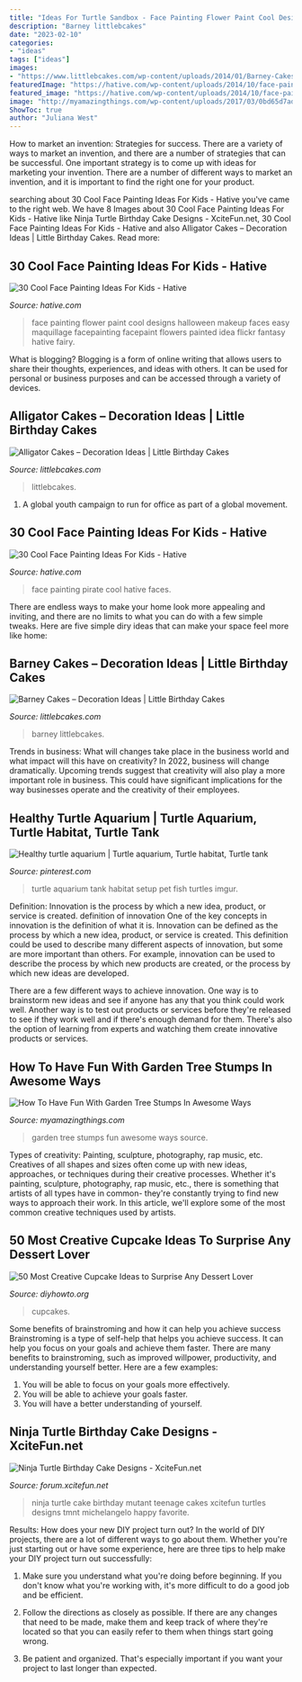 ```yaml
---
title: "Ideas For Turtle Sandbox - Face Painting Flower Paint Cool Designs Halloween Makeup Faces Easy Maquillage Facepainting Facepaint Flowers Painted Idea Flickr Fantasy Hative Fairy"
description: "Barney littlebcakes"
date: "2023-02-10"
categories:
- "ideas"
tags: ["ideas"]
images:
- "https://www.littlebcakes.com/wp-content/uploads/2014/01/Barney-Cakes.jpg"
featuredImage: "https://hative.com/wp-content/uploads/2014/10/face-painting-ideas-for-kids/18-flower-face-paint.jpg"
featured_image: "https://hative.com/wp-content/uploads/2014/10/face-painting-ideas-for-kids/18-flower-face-paint.jpg"
image: "http://myamazingthings.com/wp-content/uploads/2017/03/0bd65d7ade9bdbb63b78112421c29b28-683x1024.jpg"
ShowToc: true
author: "Juliana West"
---
```



How to market an invention: Strategies for success.
There are a variety of ways to market an invention, and there are a number of strategies that can be successful. One important strategy is to come up with ideas for marketing your invention. There are a number of different ways to market an invention, and it is important to find the right one for your product.

	

		
searching about 30 Cool Face Painting Ideas For Kids - Hative you've came to the right web. We have 8 Images about 30 Cool Face Painting Ideas For Kids - Hative like Ninja Turtle Birthday Cake Designs - XciteFun.net, 30 Cool Face Painting Ideas For Kids - Hative and also Alligator Cakes – Decoration Ideas | Little Birthday Cakes. Read more:
		
    
## 30 Cool Face Painting Ideas For Kids - Hative

<img loading=lazy src="https://hative.com/wp-content/uploads/2014/10/face-painting-ideas-for-kids/18-flower-face-paint.jpg" onerror="this.onerror=null;this.src='https://tse1.mm.bing.net/th?id=OIP.v0jQvyyf1LfdEOl09Y2mrQHaKI&amp;pid=15.1';" alt="30 Cool Face Painting Ideas For Kids - Hative">

_Source: hative.com_

>face painting flower paint cool designs halloween makeup faces easy maquillage facepainting facepaint flowers painted idea flickr fantasy hative fairy. 

	

What is blogging?
Blogging is a form of online writing that allows users to share their thoughts, experiences, and ideas with others. It can be used for personal or business purposes and can be accessed through a variety of devices.

    
## Alligator Cakes – Decoration Ideas | Little Birthday Cakes

<img loading=lazy src="https://www.littlebcakes.com/wp-content/uploads/2014/01/Alligator-Cakes.jpg" onerror="this.onerror=null;this.src='https://tse4.mm.bing.net/th?id=OIP.-nyUCwgdWxWqeH1fGgF9bgHaE9&amp;pid=15.1';" alt="Alligator Cakes – Decoration Ideas | Little Birthday Cakes">

_Source: littlebcakes.com_

>littlebcakes. 

	

1. A global youth campaign to run for office as part of a global movement. 

    
## 30 Cool Face Painting Ideas For Kids - Hative

<img loading=lazy src="https://hative.com/wp-content/uploads/2014/10/face-painting-ideas-for-kids/23-pirate.jpg" onerror="this.onerror=null;this.src='https://tse2.mm.bing.net/th?id=OIP.fQJgbIc2Or1QCG-AzmFDBwHaKX&amp;pid=15.1';" alt="30 Cool Face Painting Ideas For Kids - Hative">

_Source: hative.com_

>face painting pirate cool hative faces. 

	

There are endless ways to make your home look more appealing and inviting, and there are no limits to what you can do with a few simple tweaks. Here are five simple diry ideas that can make your space feel more like home:

    
## Barney Cakes – Decoration Ideas | Little Birthday Cakes

<img loading=lazy src="https://www.littlebcakes.com/wp-content/uploads/2014/01/Barney-Cakes.jpg" onerror="this.onerror=null;this.src='https://tse2.mm.bing.net/th?id=OIP.-Fa8BpsW6o4ybrfOR8JwiAHaJ3&amp;pid=15.1';" alt="Barney Cakes – Decoration Ideas | Little Birthday Cakes">

_Source: littlebcakes.com_

>barney littlebcakes. 

	

Trends in business: What will changes take place in the business world and what impact will this have on creativity?
In 2022, business will change dramatically. Upcoming trends suggest that creativity will also play a more important role in business. This could have significant implications for the way businesses operate and the creativity of their employees.

    
## Healthy Turtle Aquarium | Turtle Aquarium, Turtle Habitat, Turtle Tank

<img loading=lazy src="https://i.pinimg.com/736x/f1/0c/a9/f10ca965cc8feedc019cef68b95f086e.jpg" onerror="this.onerror=null;this.src='https://tse2.mm.bing.net/th?id=OIP.AitLt6G0P2fV9PKrk1AX8AHaJ3&amp;pid=15.1';" alt="Healthy turtle aquarium | Turtle aquarium, Turtle habitat, Turtle tank">

_Source: pinterest.com_

>turtle aquarium tank habitat setup pet fish turtles imgur. 

	

Definition: Innovation is the process by which a new idea, product, or service is created.
definition of innovation
One of the key concepts in innovation is the definition of what it is. Innovation can be defined as the process by which a new idea, product, or service is created. This definition could be used to describe many different aspects of innovation, but some are more important than others. For example, innovation can be used to describe the process by which new products are created, or the process by which new ideas are developed.

There are a few different ways to achieve innovation. One way is to brainstorm new ideas and see if anyone has any that you think could work well. Another way is to test out products or services before they're released to see if they work well and if there's enough demand for them. There's also the option of learning from experts and watching them create innovative products or services.

    
## How To Have Fun With Garden Tree Stumps In Awesome Ways

<img loading=lazy src="http://myamazingthings.com/wp-content/uploads/2017/03/0bd65d7ade9bdbb63b78112421c29b28-683x1024.jpg" onerror="this.onerror=null;this.src='https://tse2.mm.bing.net/th?id=OIP.LtjjZwDwJ2mOy0GumqvumAHaLG&amp;pid=15.1';" alt="How To Have Fun With Garden Tree Stumps In Awesome Ways">

_Source: myamazingthings.com_

>garden tree stumps fun awesome ways source. 

	

Types of creativity: Painting, sculpture, photography, rap music, etc.
Creatives of all shapes and sizes often come up with new ideas, approaches, or techniques during their creative processes. Whether it's painting, sculpture, photography, rap music, etc., there is something that artists of all types have in common- they're constantly trying to find new ways to approach their work. In this article, we'll explore some of the most common creative techniques used by artists.

    
## 50 Most Creative Cupcake Ideas To Surprise Any Dessert Lover

<img loading=lazy src="https://www.diyhowto.org/wp-content/uploads/2015/12/DIYHowto-50-Most-Creative-Cupcake-Ideas-to-Surprise-Any-Dessert-Lover08-600x824.jpg" onerror="this.onerror=null;this.src='https://tse2.mm.bing.net/th?id=OIP.gLvqwFr3o88BR98lDHOL9AHaKK&amp;pid=15.1';" alt="50 Most Creative Cupcake Ideas to Surprise Any Dessert Lover">

_Source: diyhowto.org_

>cupcakes. 

	

Some benefits of brainstroming and how it can help you achieve success
Brainstroming is a type of self-help that helps you achieve success. It can help you focus on your goals and achieve them faster. There are many benefits to brainstroming, such as improved willpower, productivity, and understanding yourself better. Here are a few examples: 
1) You will be able to focus on your goals more effectively.
2) You will be able to achieve your goals faster.
3) You will have a better understanding of yourself.

    
## Ninja Turtle Birthday Cake Designs - XciteFun.net

<img loading=lazy src="https://img.xcitefun.net/users/2015/01/372356,xcitefun-ninja-turtle-cakes-4.jpg" onerror="this.onerror=null;this.src='https://tse4.mm.bing.net/th?id=OIP.RCwbMOIt2bWt1KJFh5Qq2QHaJ6&amp;pid=15.1';" alt="Ninja Turtle Birthday Cake Designs - XciteFun.net">

_Source: forum.xcitefun.net_

>ninja turtle cake birthday mutant teenage cakes xcitefun turtles designs tmnt michelangelo happy favorite. 

	

Results: How does your new DIY project turn out?
In the world of DIY projects, there are a lot of different ways to go about them. Whether you're just starting out or have some experience, here are three tips to help make your DIY project turn out successfully:
1. Make sure you understand what you're doing before beginning. If you don't know what you're working with, it's more difficult to do a good job and be efficient.

2. Follow the directions as closely as possible. If there are any changes that need to be made, make them and keep track of where they're located so that you can easily refer to them when things start going wrong.

3. Be patient and organized. That's especially important if you want your project to last longer than expected.


